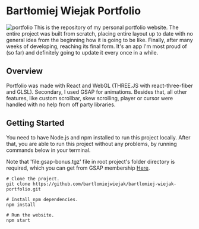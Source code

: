 # Bartłomiej Wiejak Portfolio
![portfolio](https://user-images.githubusercontent.com/63016300/91154058-4e013500-e6c1-11ea-968c-1877b504e4d7.jpg)
This is the repository of my personal portfolio website. The entire project was built from scratch, placing entire layout up to date with no general idea from the beginning how it is going to be like. 
Finally, after many weeks of developing, reaching its final form. It's an app I'm most proud of (so far) and definitely going to update it every once in a while.

## Overview
Portfolio was made with React and WebGL (THREE.JS with react-three-fiber and GLSL). Secondary, I used GSAP for animations. Besides that, all other features, like custom scrollbar, skew scrolling, player or cursor were handled with no help from off party libraries.

## Getting Started
You need to have Node.js and npm installed to run this project locally. After that, you are able to run this project without any problems, by running commands below in your terminal.

Note that 'file:gsap-bonus.tgz' file in root project's folder directory is required, which you can get from GSAP membership [Here](https://greensock.com/).
```
# Clone the project.
git clone https://github.com/bartlomiejwiejak/bartlomiej-wiejak-portfolio.git

# Install npm dependencies.
npm install

# Run the website.
npm start
```
